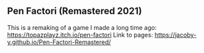 ## Pen Factori (Remastered 2021)
This is a remaking of a game I made a long time ago: https://topazplayz.itch.io/pen-factori
Link to pages: https://jacoby-y.github.io/Pen-Factori-Remastered/